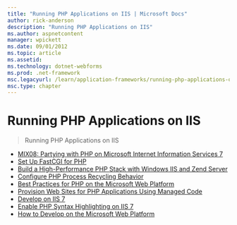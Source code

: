```yaml
---
title: "Running PHP Applications on IIS | Microsoft Docs"
author: rick-anderson
description: "Running PHP Applications on IIS"
ms.author: aspnetcontent
manager: wpickett
ms.date: 09/01/2012
ms.topic: article
ms.assetid: 
ms.technology: dotnet-webforms
ms.prod: .net-framework
msc.legacyurl: /learn/application-frameworks/running-php-applications-on-iis
msc.type: chapter
---
```

Running PHP Applications on IIS
====================
> Running PHP Applications on IIS


- [MIX08: Partying with PHP on Microsoft Internet Information Services 7](mix08-partying-with-php-on-microsoft-internet-information-services-7-and-above.md)
- [Set Up FastCGI for PHP](set-up-fastcgi-for-php.md)
- [Build a High-Performance PHP Stack with Windows IIS and Zend Server](build-a-high-performance-php-stack-with-windows-iis-and-zend-server.md)
- [Configure PHP Process Recycling Behavior](configure-php-process-recycling-behavior.md)
- [Best Practices for PHP on the Microsoft Web Platform](best-practices-for-php-on-the-microsoft-web-platform.md)
- [Provision Web Sites for PHP Applications Using Managed Code](provision-web-sites-for-php-applications-using-managed-code.md)
- [Develop on IIS 7](develop-on-iis-7-and-above.md)
- [Enable PHP Syntax Highlighting on IIS 7](enable-php-syntax-highlighting-on-iis-7-and-above.md)
- [How to Develop on the Microsoft Web Platform](how-to-develop-on-the-microsoft-web-platform.md)